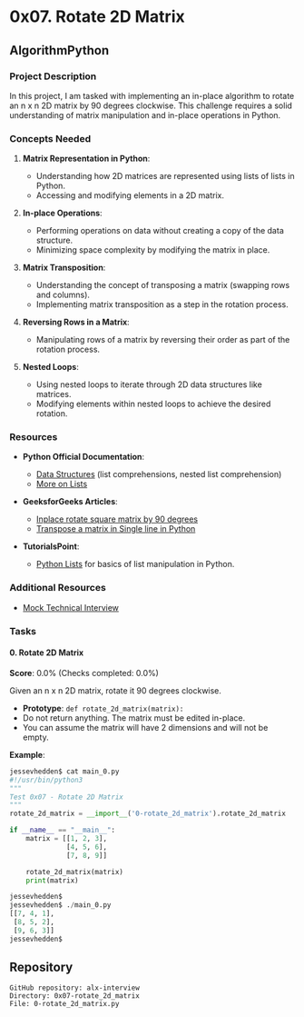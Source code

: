 # 0x07. Rotate 2D Matrix

## AlgorithmPython


### Project Description

In this project, I am tasked with implementing an in-place algorithm to rotate an n x n 2D matrix by 90 degrees clockwise. This challenge requires a solid understanding of matrix manipulation and in-place operations in Python.

### Concepts Needed

1. **Matrix Representation in Python**:
    - Understanding how 2D matrices are represented using lists of lists in Python.
    - Accessing and modifying elements in a 2D matrix.

2. **In-place Operations**:
    - Performing operations on data without creating a copy of the data structure.
    - Minimizing space complexity by modifying the matrix in place.

3. **Matrix Transposition**:
    - Understanding the concept of transposing a matrix (swapping rows and columns).
    - Implementing matrix transposition as a step in the rotation process.

4. **Reversing Rows in a Matrix**:
    - Manipulating rows of a matrix by reversing their order as part of the rotation process.

5. **Nested Loops**:
    - Using nested loops to iterate through 2D data structures like matrices.
    - Modifying elements within nested loops to achieve the desired rotation.

### Resources

- **Python Official Documentation**:
    - [Data Structures](https://docs.python.org/3/tutorial/datastructures.html) (list comprehensions, nested list comprehension)
    - [More on Lists](https://docs.python.org/3/tutorial/datastructures.html#more-on-lists)

- **GeeksforGeeks Articles**:
    - [Inplace rotate square matrix by 90 degrees](https://www.geeksforgeeks.org/inplace-rotate-square-matrix-by-90-degrees/)
    - [Transpose a matrix in Single line in Python](https://www.geeksforgeeks.org/transpose-matrix-single-line-python/)

- **TutorialsPoint**:
    - [Python Lists](https://www.tutorialspoint.com/python/python_lists.htm) for basics of list manipulation in Python.

### Additional Resources

- [Mock Technical Interview](#)


### Tasks

#### 0. Rotate 2D Matrix

**Score**: 0.0% (Checks completed: 0.0%)

Given an n x n 2D matrix, rotate it 90 degrees clockwise.

- **Prototype**: `def rotate_2d_matrix(matrix):`
- Do not return anything. The matrix must be edited in-place.
- You can assume the matrix will have 2 dimensions and will not be empty.

**Example**:
```python
jessevhedden$ cat main_0.py
#!/usr/bin/python3
"""
Test 0x07 - Rotate 2D Matrix
"""
rotate_2d_matrix = __import__('0-rotate_2d_matrix').rotate_2d_matrix

if __name__ == "__main__":
    matrix = [[1, 2, 3],
              [4, 5, 6],
              [7, 8, 9]]

    rotate_2d_matrix(matrix)
    print(matrix)

jessevhedden$
jessevhedden$ ./main_0.py
[[7, 4, 1],
 [8, 5, 2],
 [9, 6, 3]]
jessevhedden$
```

## Repository

    GitHub repository: alx-interview
    Directory: 0x07-rotate_2d_matrix
    File: 0-rotate_2d_matrix.py
